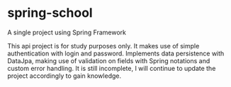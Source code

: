 # spring-school
A single project using Spring Framework

This api project is for study purposes only. 
It makes use of simple authentication with login and password. 
Implements data persistence with DataJpa, making use of validation on fields with Spring notations and custom error handling.
It is still incomplete, I will continue to update the project accordingly to gain knowledge.


